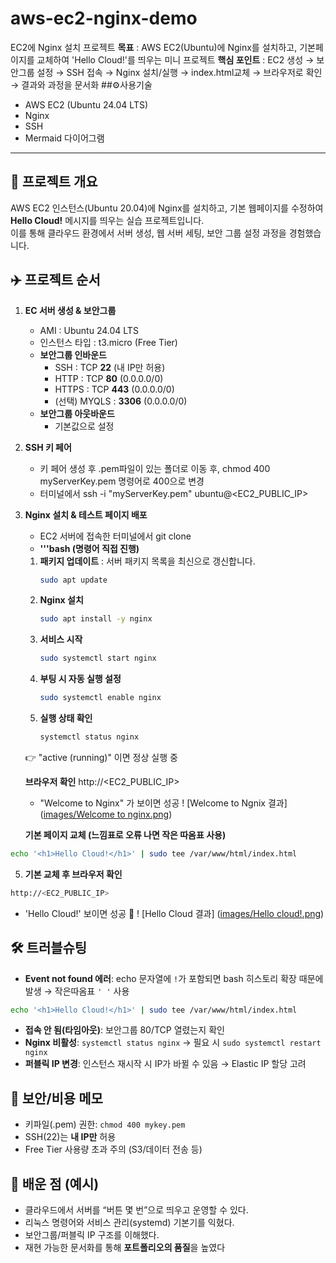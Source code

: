 # aws-ec2-nginx-demo
EC2에 Nginx 설치 프로젝트
**목표** : AWS EC2(Ubuntu)에 Nginx를 설치하고, 기본페이지를 교체하여 'Hello Cloud!'를 띄우는 미니 프로젝트 
**핵심 포인트** : EC2 생성 → 보안그룹 설정 → SSH 접속 → Nginx 설치/실행 → index.html교체 → 브라우저로 확인 → 결과와 과정을 문서화 
##⚙️사용기술 
- AWS EC2 (Ubuntu 24.04 LTS)
- Nginx
- SSH
- Mermaid 다이어그램
---
## 📖 프로젝트 개요
AWS EC2 인스턴스(Ubuntu 20.04)에 Nginx를 설치하고, 기본 웹페이지를 수정하여  
**Hello Cloud!** 메시지를 띄우는 실습 프로젝트입니다.  
이를 통해 클라우드 환경에서 서버 생성, 웹 서버 세팅, 보안 그룹 설정 과정을 경험했습니다.

## ✈️ 프로젝트 순서
1) **EC 서버 생성 & 보안그룹**
   - AMI : Ubuntu 24.04 LTS
   - 인스턴스 타입 : t3.micro (Free Tier) 
   - **보안그룹 인바운드**
     - SSH : TCP **22** (내 IP만 허용)
     - HTTP : TCP **80** (0.0.0.0/0)
     - HTTPS : TCP **443** (0.0.0.0/0)
     - (선택) MYQLS : **3306** (0.0.0.0/0)
   - **보안그룹 아웃바운드**
     - 기본값으로 설정

2) **SSH 키 페어**
     - 키 페어 생성 후 .pem파일이 있는 폴더로 이동 후, chmod 400 myServerKey.pem 명령어로 400으로 변경
     - 터미널에서 ssh -i "myServerKey.pem" ubuntu@<EC2_PUBLIC_IP>

3) **Nginx 설치 & 테스트 페이지 배포**
   - EC2 서버에 접속한 터미널에서 git clone 
   - **'''bash (명령어 직접 진행)**
   1. **패키지 업데이트** : 서버 패키지 목록을 최신으로 갱신합니다. 
      ```bash
      sudo apt update
      ```
   2. **Nginx 설치**
      ```bash
      sudo apt install -y nginx
      ```
   3. **서비스 시작**
      ```bash
      sudo systemctl start nginx
      ```
   5. **부팅 시 자동 실행 설정**
      ```bash
      sudo systemctl enable nginx
      ```
   6. **실행 상태 확인**
      ```bash
      systemctl status nginx
      ```
   👉 "active (running)" 이면 정상 실행 중

   **브라우저 확인**
     http://<EC2_PUBLIC_IP>
     - "Welcome to Nginx" 가 보이면 성공
! [Welcome to Ngnix 결과] ([images/Welcome to nginx.png](https://github.com/FutureGwon/aws-ec2-nginx-demo/blob/main/Welcome%20to%20nginx.png))
    
      **기본 페이지 교체 (느낌표로 오류 나면 작은 따옴표 사용)**
```bash
echo '<h1>Hello Cloud!</h1>' | sudo tee /var/www/html/index.html
 ```

5) **기본 교체 후 브라우저 확인**
 ```bash
http://<EC2_PUBLIC_IP>
```
 - 'Hello Cloud!' 보이면 성공 🎊
! [Hello Cloud 결과] ([images/Hello cloud!.png](https://github.com/FutureGwon/aws-ec2-nginx-demo/blob/main/Hello%20cloud!.png))

## 🛠️ 트러블슈팅
- **Event not found 에러**: echo 문자열에 `!`가 포함되면 bash 히스토리 확장 때문에 발생 → 작은따옴표 `' '` 사용
```bash
echo '<h1>Hello Cloud!</h1>' | sudo tee /var/www/html/index.html
```
- **접속 안 됨(타임아웃)**: 보안그룹 80/TCP 열렸는지 확인
- **Nginx 비활성**: `systemctl status nginx` → 필요 시 `sudo systemctl restart nginx`
- **퍼블릭 IP 변경**: 인스턴스 재시작 시 IP가 바뀔 수 있음 → Elastic IP 할당 고려

## 🔐 보안/비용 메모
- 키파일(.pem) 권한: `chmod 400 mykey.pem`
- SSH(22)는 **내 IP만** 허용
- Free Tier 사용량 초과 주의 (S3/데이터 전송 등)

## 📝 배운 점 (예시)
- 클라우드에서 서버를 “버튼 몇 번”으로 띄우고 운영할 수 있다.
- 리눅스 명령어와 서비스 관리(systemd) 기본기를 익혔다.
- 보안그룹/퍼블릭 IP 구조를 이해했다.
- 재현 가능한 문서화를 통해 **포트폴리오의 품질**을 높였다
